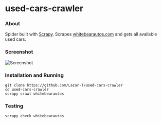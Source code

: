 used-cars-crawler
=================

### About

Spider built with [Scrapy](http://scrapy.org/). Scrapes [whitebearautos.com](https://www.whitebearmitsubishi.com) and gets all available used cars.

### Screenshot

![Screenshot](http://i.imgur.com/u2k50cg.png)

### Installation and Running
```
git clone https://github.com/Lazar-T/used-cars-crawler
cd used-cars-crawler
scrapy crawl whitebearautos
```
### Testing
```
scrapy check whitebearautos
```
